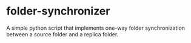# folder-synchronizer
A simple python script that implements one-way folder synchronization between a source folder and a replica folder.
